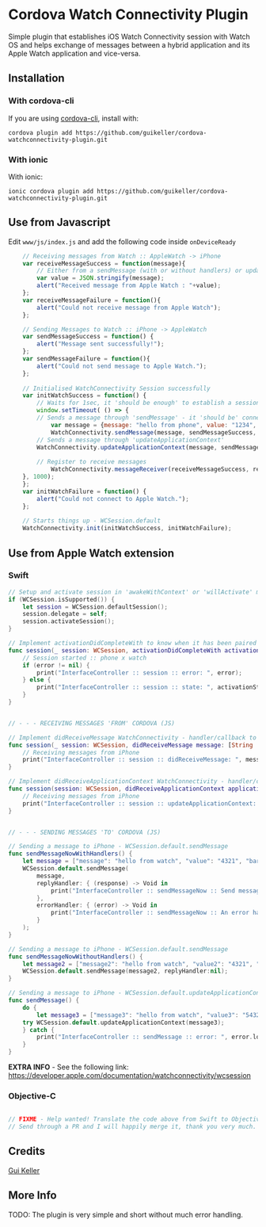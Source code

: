 # Cordova Watch Connectivity Plugin

Simple plugin that establishes iOS Watch Connectivity session with Watch OS and helps exchange of messages between a hybrid application and its Apple Watch application and vice-versa.

## Installation

### With cordova-cli

If you are using [cordova-cli](https://github.com/apache/cordova-cli), install
with:

    cordova plugin add https://github.com/guikeller/cordova-watchconnectivity-plugin.git

### With ionic

With ionic:

    ionic cordova plugin add https://github.com/guikeller/cordova-watchconnectivity-plugin.git

## Use from Javascript
Edit `www/js/index.js` and add the following code inside `onDeviceReady`
```js
    // Receiving messages from Watch :: AppleWatch -> iPhone
    var receiveMessageSuccess = function(message){
        // Either from a sendMessage (with or without handlers) or updateApplicationContext
        var value = JSON.stringify(message);
        alert("Received message from Apple Watch : "+value);
    };
    var receiveMessageFailure = function(){
        alert("Could not receive message from Apple Watch");
    };

    // Sending Messages to Watch :: iPhone -> AppleWatch
    var sendMessageSuccess = function() {
        alert("Message sent successfully!");
    };
    var sendMessageFailure = function(){
        alert("Could not send message to Apple Watch.");
    };
    
    // Initialised WatchConnectivity Session successfully
    var initWatchSuccess = function() {
        // Waits for 1sec, it 'should be enough' to establish a session with the watch
        window.setTimeout( () => {
	    // Sends a message through 'sendMessage' - it 'should be' connected now
            var message = {message: "hello from phone", value: "1234", foo: "bar"};
            WatchConnectivity.sendMessage(message, sendMessageSuccess, sendMessageFailure);
	    // Sends a message through 'updateApplicationContext'
	    WatchConnectivity.updateApplicationContext(message, sendMessageSuccess, sendMessageFailure);
        
	    // Register to receive messages
            WatchConnectivity.messageReceiver(receiveMessageSuccess, receiveMessageFailure);
	}, 1000);
    };
    var initWatchFailure = function() {
        alert("Could not connect to Apple Watch.");
    };
    
    // Starts things up - WCSession.default
    WatchConnectivity.init(initWatchSuccess, initWatchFailure);
```
## Use from Apple Watch extension

### Swift
```swift
// Setup and activate session in 'awakeWithContext' or 'willActivate' methods
if (WCSession.isSupported()) {
    let session = WCSession.defaultSession();
    session.delegate = self;
    session.activateSession();
}

// Implement activationDidCompleteWith to know when it has been paired
func session(_ session: WCSession, activationDidCompleteWith activationState: WCSessionActivationState, error: Error?) {
    // Session started :: phone x watch
    if (error != nil) {
        print("InterfaceController :: session :: error: ", error);
    } else {
        print("InterfaceController :: session :: state: ", activationState);
    }
}


// - - - RECEIVING MESSAGES 'FROM' CORDOVA (JS)

// Implement didReceiveMessage WatchConnectivity - handler/callback to receive its incoming messages
func session(_ session: WCSession, didReceiveMessage message: [String : Any], replyHandler: @escaping ([String : Any]) {
    // Receiving messages from iPhone
    print("InterfaceController :: session :: didReceiveMessage: ", message);
}

// Implement didReceiveApplicationContext WatchConnectivity - handler/callback to receive its incoming messages
func session(session: WCSession, didReceiveApplicationContext applicationContext: [String : AnyObject]) {
    // Receiving messages from iPhone
    print("InterfaceController :: session :: updateApplicationContext: ", message);
}


// - - - SENDING MESSAGES 'TO' CORDOVA (JS)

// Sending a message to iPhone - WCSession.default.sendMessage
func sendMessageNowWithHandlers() {
    let message = ["message": "hello from watch", "value": "4321", "bar": "foo"];
    WCSession.default.sendMessage( 
        message,
        replyHandler: { (response) -> Void in
            print("InterfaceController :: sendMessageNow :: Send message success : \(response)")
        },
        errorHandler: { (error) -> Void in
            print("InterfaceController :: sendMessageNow :: An error happened: \(error)")
        }
    );
}

// Sending a message to iPhone - WCSession.default.sendMessage
func sendMessageNowWithoutHandlers() {
    let message2 = ["message2": "hello from watch", "value2": "4321", "bar2": "foo"];
    WCSession.default.sendMessage(message2, replyHandler:nil);
}

// Sending a message to iPhone - WCSession.default.updateApplicationContext
func sendMessage() {
    do {
        let message3 = ["message3": "hello from watch", "value3": "54321", "bar3": "foo"];
	try WCSession.default.updateApplicationContext(message3);
    } catch {
        print("InterfaceController :: sendMessage :: error: ", error.localizedDescription);
    }
}
```
**EXTRA INFO** - See the following link: https://developer.apple.com/documentation/watchconnectivity/wcsession
### Objective-C
```objective-c

// FIXME - Help wanted! Translate the code above from Swift to Objective-C
// Send through a PR and I will happily merge it, thank you very much.

```

## Credits
[Gui Keller](https://www.github.com/guikeller)

## More Info
TODO: The plugin is very simple and short without much error handling. 
